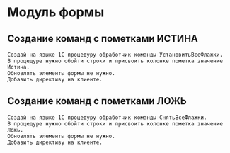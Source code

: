 
# Модуль формы
## Создание команд с пометками ИСТИНА
```
Создай на языке 1С процедуру обработчик команды УстановитьВсеФлажки.
В процедуре нужно обойти строки и присвоить колонке пометка значение Истина.
Обновлять элементы формы не нужно.
Добавить директиву на клиенте.
```

## Создание команд с пометками ЛОЖЬ
```
Создай на языке 1С процедуру обработчик команды СнятьВсеФлажки.
В процедуре нужно обойти строки и присвоить колонке пометка значение Ложь.
Обновлять элементы формы не нужно.
Добавить директиву на клиенте.
```

